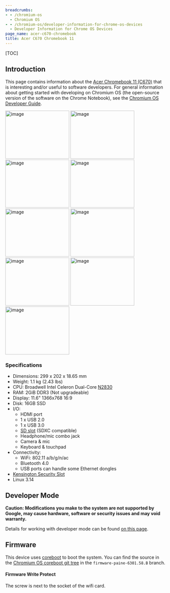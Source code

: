 ```yaml
---
breadcrumbs:
- - /chromium-os
  - Chromium OS
- - /chromium-os/developer-information-for-chrome-os-devices
  - Developer Information for Chrome OS Devices
page_name: acer-c670-chromebook
title: Acer C670 Chromebook 11
---
```


[TOC]

## Introduction

This page contains information about the [Acer Chromebook 11
(C670)](https://store.google.com/product/acer_chromebook_11) that is interesting
and/or useful to software developers. For general information about getting
started with developing on Chromium OS (the open-source version of the software
on the Chrome Notebook), see the [Chromium OS Developer
Guide](/chromium-os/developer-guide).

<img alt="image"
src="/chromium-os/developer-information-for-chrome-os-devices/acer-c670-chromebook/gallery-AcerChromebook11-1-front.jpg"
height=150 width=200> <img alt="image"
src="/chromium-os/developer-information-for-chrome-os-devices/acer-c670-chromebook/gallery-AcerChromebook11-2-front-grey.jpg"
height=150 width=200> <img alt="image"
src="/chromium-os/developer-information-for-chrome-os-devices/acer-c670-chromebook/gallery-AcerChromebook11-4-left-grey.jpg"
height=150 width=200> <img alt="image"
src="/chromium-os/developer-information-for-chrome-os-devices/acer-c670-chromebook/gallery-AcerChromebook11-5-right.jpg"
height=150 width=200> <img alt="image"
src="/chromium-os/developer-information-for-chrome-os-devices/acer-c670-chromebook/gallery-AcerChromebook11-6-right-grey.jpg"
height=150 width=200> <img alt="image"
src="/chromium-os/developer-information-for-chrome-os-devices/acer-c670-chromebook/gallery-AcerChromebook11-7-side-left.jpg"
height=150 width=200> <img alt="image"
src="/chromium-os/developer-information-for-chrome-os-devices/acer-c670-chromebook/gallery-AcerChromebook11-8-side-left-grey.jpg"
height=150 width=200> <img alt="image"
src="/chromium-os/developer-information-for-chrome-os-devices/acer-c670-chromebook/gallery-AcerChromebook11-9-side-right.jpg"
height=150 width=200> <img alt="image"
src="/chromium-os/developer-information-for-chrome-os-devices/acer-c670-chromebook/gallery-AcerChromebook11-10-side-right-grey.jpg"
height=150 width=200>

### Specifications

*   Dimensions: 299 x 202 x 18.65 mm
*   Weight: 1.1 kg (2.43 lbs)
*   CPU: Broadwell Intel Celeron Dual-Core
            [N2830](http://ark.intel.com/products/81071/Intel-Celeron-Processor-N2830-1M-Cache-up-to-2_41-GHz)
*   RAM: 2GiB DDR3 (Not upgradeable)
*   Display: 11.6" 1366x768 16:9
*   Disk: 16GB SSD
*   I/O:
    *   HDMI port
    *   1 x USB 2.0
    *   1 x USB 3.0
    *   [SD slot](http://en.wikipedia.org/wiki/Secure_Digital) (SDXC
                compatible)
    *   Headphone/mic combo jack
    *   Camera & mic
    *   Keyboard & touchpad
*   Connectivity:
    *   WiFi: 802.11 a/b/g/n/ac
    *   Bluetooth 4.0
    *   USB ports can handle some Ethernet dongles
*   [Kensington Security
            Slot](http://en.wikipedia.org/wiki/Kensington_Security_Slot)
*   Linux 3.14

## Developer Mode

**Caution: Modifications you make to the system are not supported by Google, may
cause hardware, software or security issues and may void warranty.**

Details for working with developer mode can be found [on this
page](/chromium-os/developer-information-for-chrome-os-devices/acer-c720-chromebook).

## Firmware

This device uses [coreboot](http://www.coreboot.org/) to boot the system. You
can find the source in the [Chromium OS coreboot git
tree](https://chromium.googlesource.com/chromiumos/third_party/coreboot/+/firmware-paine-6301.58.B)
in the `firmware-paine-6301.58.B` branch.

#### Firmware Write Protect

The screw is next to the socket of the wifi card.
